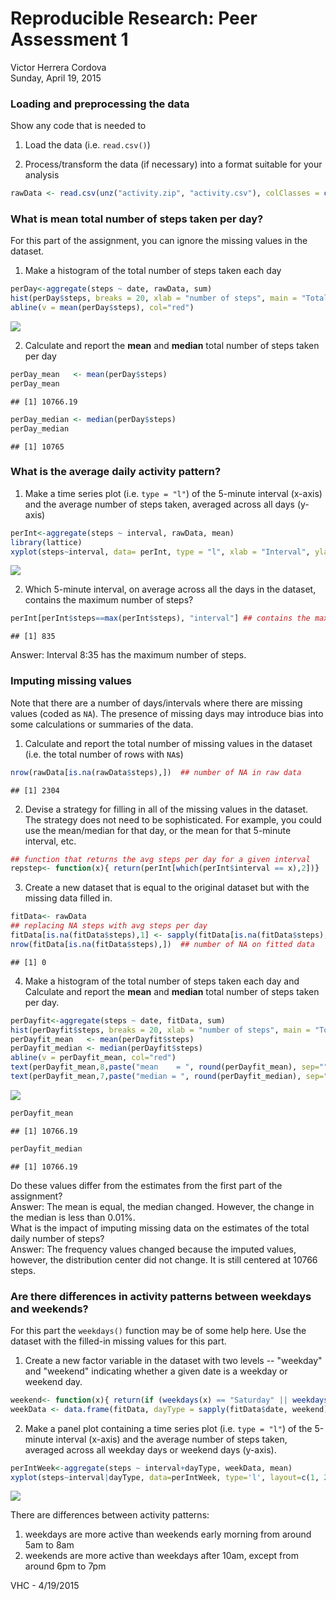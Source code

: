# Reproducible Research: Peer Assessment 1
Victor Herrera Cordova  
Sunday, April 19, 2015  


### Loading and preprocessing the data

Show any code that is needed to

1. Load the data (i.e. `read.csv()`)

2. Process/transform the data (if necessary) into a format suitable for your analysis


```r
rawData <- read.csv(unz("activity.zip", "activity.csv"), colClasses = c("integer", "Date", "integer"))
```


### What is mean total number of steps taken per day?

For this part of the assignment, you can ignore the missing values in
the dataset.

1. Make a histogram of the total number of steps taken each day


```r
perDay<-aggregate(steps ~ date, rawData, sum)
hist(perDay$steps, breaks = 20, xlab = "number of steps", main = "Total Steps per Day")
abline(v = mean(perDay$steps), col="red")
```

![](PA1_template_files/figure-html/unnamed-chunk-2-1.png) 

2. Calculate and report the **mean** and **median** total number of steps taken per day


```r
perDay_mean   <- mean(perDay$steps)
perDay_mean
```

```
## [1] 10766.19
```

```r
perDay_median <- median(perDay$steps)
perDay_median
```

```
## [1] 10765
```


### What is the average daily activity pattern?

1. Make a time series plot (i.e. `type = "l"`) of the 5-minute interval (x-axis) and the average number of steps taken, averaged across all days (y-axis)


```r
perInt<-aggregate(steps ~ interval, rawData, mean)
library(lattice)
xyplot(steps~interval, data= perInt, type = "l", xlab = "Interval", ylab ="Number of steps")
```

![](PA1_template_files/figure-html/unnamed-chunk-4-1.png) 

2. Which 5-minute interval, on average across all the days in the dataset, contains the maximum number of steps?


```r
perInt[perInt$steps==max(perInt$steps), "interval"] ## contains the maximum number of steps
```

```
## [1] 835
```

Answer: Interval 8:35 has the maximum number of steps.

### Imputing missing values

Note that there are a number of days/intervals where there are missing
values (coded as `NA`). The presence of missing days may introduce
bias into some calculations or summaries of the data.

1. Calculate and report the total number of missing values in the dataset (i.e. the total number of rows with `NA`s)


```r
nrow(rawData[is.na(rawData$steps),])  ## number of NA in raw data
```

```
## [1] 2304
```

2. Devise a strategy for filling in all of the missing values in the dataset. The strategy does not need to be sophisticated. For example, you could use the mean/median for that day, or the mean for that 5-minute interval, etc.


```r
## function that returns the avg steps per day for a given interval
repstep<- function(x){ return(perInt[which(perInt$interval == x),2])} 
```

3. Create a new dataset that is equal to the original dataset but with the missing data filled in.


```r
fitData<- rawData
## replacing NA steps with avg steps per day
fitData[is.na(fitData$steps),1] <- sapply(fitData[is.na(fitData$steps),3], repstep)
nrow(fitData[is.na(fitData$steps),])  ## number of NA on fitted data
```

```
## [1] 0
```

4. Make a histogram of the total number of steps taken each day and Calculate and report the **mean** and **median** total number of steps taken per day. 


```r
perDayfit<-aggregate(steps ~ date, fitData, sum)
hist(perDayfit$steps, breaks = 20, xlab = "number of steps", main = "Total Steps per Day - Fitted data")
perDayfit_mean   <- mean(perDayfit$steps)
perDayfit_median <- median(perDayfit$steps)
abline(v = perDayfit_mean, col="red")
text(perDayfit_mean,8,paste("mean    = ", round(perDayfit_mean), sep=""), pos = 4)
text(perDayfit_mean,7,paste("median = ", round(perDayfit_median), sep=""), pos = 4)
```

![](PA1_template_files/figure-html/unnamed-chunk-9-1.png) 

```r
perDayfit_mean
```

```
## [1] 10766.19
```

```r
perDayfit_median
```

```
## [1] 10766.19
```
Do these values differ from the estimates from the first part of the assignment?  
Answer: The mean is equal, the median changed. However, the change in the median is less than 0.01%.  
What is the impact of imputing missing data on the estimates of the total daily number of steps?  
Answer:  The frequency values changed because the imputed values, however, the distribution center did not change. It is still centered at 10766 steps.  

### Are there differences in activity patterns between weekdays and weekends?

For this part the `weekdays()` function may be of some help here. Use
the dataset with the filled-in missing values for this part.

1. Create a new factor variable in the dataset with two levels -- "weekday" and "weekend" indicating whether a given date is a weekday or weekend day.


```r
weekend<- function(x){ return(if (weekdays(x) == "Saturday" || weekdays(x) == "Sunday") {"Weekend"} else {"Weekday"})}
weekData <- data.frame(fitData, dayType = sapply(fitData$date, weekend))
```

2. Make a panel plot containing a time series plot (i.e. `type = "l"`) of the 5-minute interval (x-axis) and the average number of steps taken, averaged across all weekday days or weekend days (y-axis).


```r
perIntWeek<-aggregate(steps ~ interval+dayType, weekData, mean)
xyplot(steps~interval|dayType, data=perIntWeek, type='l', layout=c(1, 2), xlab = "Interval", ylab ="Number of steps")
```

![](PA1_template_files/figure-html/unnamed-chunk-11-1.png) 

There are differences between activity patterns:  

1. weekdays are more active than weekends early morning from around 5am to 8am
2. weekends are more active than weekdays after 10am, except from around 6pm to 7pm  
  
  
VHC - 4/19/2015

